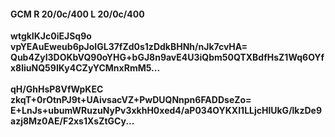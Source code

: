 #### GCM R 20/0c/400 L 20/0c/400
**wtgkIKJc0iEJSq9o**<br/>**vpYEAuEweub6pJoIGL37fZd0s1zDdkBHNh/nJk7cvHA=**<br/>**Qub4ZyI3DOKbVQ90oYHG+bGJ8n9avE4U3iQbm50QTXBdfHsZ1Wq6OYfx8liuNQ59IKy4CZyYCMnxRmM5...**<br/><br/>
**qH/GhHsP8VfWpKEC**<br/>**zkqT+0rOtnPJ9t+UAivsacVZ+PwDUQNnpn6FADDseZo=**<br/>**E+LnJs+ubumWRuzuNyPv3xkhH0xed4/aP034OYKXI1LLjcHlUkG/lkzDe9azj8Mz0AE/F2xs1XsZtGCy...**